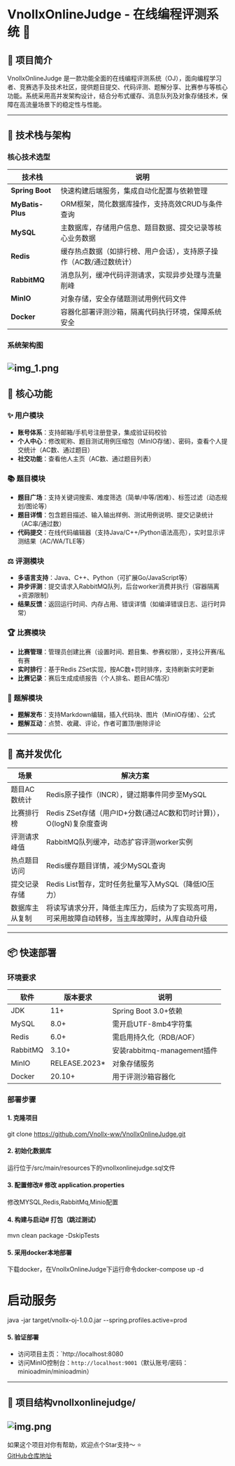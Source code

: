 # VnollxOnlineJudge - 在线编程评测系统 🌟

## 🚀 项目简介
VnollxOnlineJudge 是一款功能全面的在线编程评测系统（OJ），面向编程学习者、竞赛选手及技术社区，提供题目提交、代码评测、题解分享、比赛参与等核心功能。系统采用高并发架构设计，结合分布式缓存、消息队列及对象存储技术，保障在高流量场景下的稳定性与性能。

---

## 🔧 技术栈与架构

### 核心技术选型
| 技术栈          | 说明                             |
|-----------------|--------------------------------|
| **Spring Boot** | 快速构建后端服务，集成自动化配置与依赖管理          |
| **MyBatis-Plus**| ORM框架，简化数据库操作，支持高效CRUD与条件查询    |
| **MySQL**       | 主数据库，存储用户信息、题目数据、提交记录等核心业务数据   |
| **Redis**       | 缓存热点数据（如排行榜、用户会话），支持原子操作（AC数/通过数统计） |
| **RabbitMQ**    | 消息队列，缓冲代码评测请求，实现异步处理与流量削峰      |
| **MinIO**       | 对象存储，安全存储题测试用例代码文件             |
| **Docker**      | 容器化部署评测沙箱，隔离代码执行环境，保障系统安全      |

### 系统架构图
![img_1.png](img_1.png)
---

## 🌟 核心功能

### ✨ 用户模块
- **账号体系**：支持邮箱/手机号注册登录，集成验证码校验
- **个人中心**：修改昵称、题目测试用例压缩包（MinIO存储）、密码，查看个人提交统计（AC数、通过题目）
- **社交功能**：查看他人主页（AC数、通过题目列表）

### 📚 题目模块
- **题目广场**：支持关键词搜索、难度筛选（简单/中等/困难）、标签过滤（动态规划/图论等）
- **题目详情**：包含题目描述、输入输出样例、测试用例说明、提交记录统计（AC率/通过数）
- **代码提交**：在线代码编辑器（支持Java/C++/Python语法高亮），实时显示评测结果（AC/WA/TLE等）

### ⚖️ 评测模块
- **多语言支持**：Java、C++、Python（可扩展Go/JavaScript等）
- **异步评测**：提交请求入RabbitMQ队列，后台worker消费并执行（容器隔离+资源限制）
- **结果反馈**：返回运行时间、内存占用、错误详情（如编译错误日志、运行时异常）

### 🏆 比赛模块
- **比赛管理**：管理员创建比赛（设置时间、题目集、参赛权限），支持公开赛/私有赛
- **实时排行**：基于Redis ZSet实现，按AC数+罚时排序，支持刷新实时更新
- **比赛记录**：赛后生成成绩报告（个人排名、题目AC情况）

### 📝 题解模块
- **题解发布**：支持Markdown编辑，插入代码块、图片（MinIO存储）、公式
- **题解互动**：点赞、收藏、评论，作者可置顶/删除评论

---

## 🚀 高并发优化

| 场景      | 解决方案                                             |
|---------|--------------------------------------------------|
| 题目AC数统计 | Redis原子操作（INCR），键过期事件同步至MySQL                    |
| 比赛排行榜   | Redis ZSet存储（用户ID+分数(通过AC数和罚时计算)），O(logN)复杂度查询   |
| 评测请求峰值  | RabbitMQ队列缓冲，动态扩容评测worker实例                      |
| 热点题目访问  | Redis缓存题目详情，减少MySQL查询                            |
| 提交记录存储  | Redis List暂存，定时任务批量写入MySQL（降低IO压力）               |
| 数据库主从复制 | 将读写请求分开，降低主库压力，后续为了实现高可用，可采用故障自动转移，当主库故障时，从库自动升级 |
---

## 📦 快速部署

### 环境要求
| 软件         | 版本要求       | 说明                         |
|--------------|----------------|------------------------------|
| JDK          | 11+            | Spring Boot 3.0+依赖         |
| MySQL        | 8.0+           | 需开启UTF-8mb4字符集         |
| Redis        | 6.0+           | 需启用持久化（RDB/AOF）      |
| RabbitMQ     | 3.10+          | 安装rabbitmq-management插件  |
| MinIO        | RELEASE.2023*  | 对象存储服务                 |
| Docker       | 20.10+         | 用于评测沙箱容器化           |

### 部署步骤

#### 1. 克隆项目
git clone https://github.com/Vnollx-ww/VnollxOnlineJudge.git
#### 2. 初始化数据库
运行位于/src/main/resources下的vnollxonlinejudge.sql文件
#### 3. 配置修改# 修改 application.properties
修改MYSQL,Redis,RabbitMq,Minio配置
#### 4. 构建与启动# 打包（跳过测试）
mvn clean package -DskipTests
#### 5. 采用docker本地部署
下载docker，在VnollxOnlineJudge下运行命令docker-compose up -d

# 启动服务
java -jar target/vnollx-oj-1.0.0.jar --spring.profiles.active=prod
#### 5. 验证部署
- 访问项目主页：`http://localhost:8080
- 访问MinIO控制台：`http://localhost:9001`（默认账号/密码：minioadmin/minioadmin）

---

## 📁 项目结构vnollxonlinejudge/

![img.png](img.png)
---

如果这个项目对你有帮助，欢迎点个Star支持～ ⭐  
[GitHub仓库地址](https://github.com/your-username/VnollxOnlineJudge)
